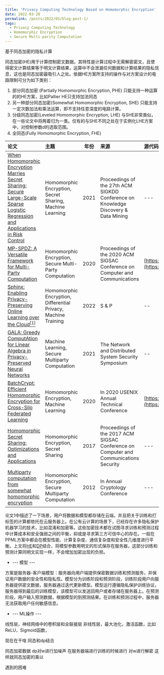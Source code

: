 ```yaml
---
title: 'Privacy Computing Technology Based on Homomorphic Encryption'
date: 2022-03-20
permalink: /posts/2022/03/blog-post-1/
tags:
  - Privacy Computing Technology
  - Homomorphic Encryption
  - Secure Multi-parity Computation
---
```


基于同态加密的隐私计算

同态加密(HE)用于计算控制密文数据。其特性是计算过程中无需解密密文，且使得密文计算结果等于明文计算结果，运算中不会泄漏任何数据和计算结果的隐私信息，这也是同态加密最吸引人之处。依据HE方案所支持的操作与对方案设计的电路限制可分为如下类别：
1. 部分同态加密 (Partially Homomorphic Encryption, PHE) 只能支持一种运算的的HE方案，比如Pallier HE只支持加法同态
2. 另一种部分同态加密(Somewhat Homomorphic Encryption, SHE) 只能支持一定次数加法和乘法运算，即不支持任意深度的电路计算。
3. 分级同态加密(Leveled Homomorphic Encryption, LHE) 与SHE非常类似，在一些论文中将两着归为一类。仅有的与SHE不同之处在于实例化LHE方案中，对控制参数$d$的选取范围。
4. 全同态(Fully Homomorphic Encryption, FHE) 
   

| 论文 | 主题 | 年份 | 来源 | 源代码 |
| :---- | :--- | :---: | :--- | :--- |
| [When Homomorphic Encryption Marries Secret Sharing: Secure Large-Scale Sparse Logistic Regression and Applications in Risk Control](https://dl.acm.org/doi/pdf/10.1145/3447548.3467210?casa_token=_ORMBRPB5bIAAAAA:T7o_Q9qQzbyZrPacXusWDxngSgz2B9a_dQDwkF8sxqput5hXPyg0ftMnHVuJCGo9d2CXAOo3x9Gl) | Homomorphic Encryption, Secret Sharing, Machine Learning | 2021 | Proceedings of the 27th ACM SIGKDD Conference on Knowledge Discovery & Data Mining | --- |
| [MP-SPDZ: A Versatile Framework for Multi-Party Computation](https://dl.acm.org/doi/10.1145/3372297.3417872) | Homomorphic Encryption, Secure Multi-Party Computation | 2020 | Proceedings of the 2020 ACM SIGSAC Conference on Computer and Communications | [https://github.com/data61/MP-SPDZ](https://github.com/data61/MP-SPDZ) |
| [Sphinx: Enabling Privacy-Preserving Online Learning over the Cloud](https://hydrazeng.github.io/publication/sphinx/sphinx.pdf)[<sup>[1]</sup>](#1) | Homomorphic Encryption, Differential Privacy, Machine Training | 2022 | S & P | -- |
| [GALA: Greedy ComputAtion for Linear Algebra in Privacy-Preserved Neural Networks](https://www.ndss-symposium.org/wp-content/uploads/ndss2021_5C-3_24351_paper.pdf) | Machine Learning, Secure Multiparty Computation | 2021 | The Network and Distributed System Security Symposium | -- |
| [BatchCrypt: Efficient Homomorphic Encryption for Cross-Silo Federated Learning](https://www.usenix.org/system/files/atc20-zhang-chengliang.pdf) | Homomorphic Encryption, Machine Learning | 2020 | In 2020 USENIX Annual Technical Conference | [https://github.com/marcoszh/BatchCrypt](https://github.com/marcoszh/BatchCrypt) | 
| [Homomorphic Secret Sharing: Optimizations and Applications](https://dl.acm.org/doi/pdf/10.1145/3133956.3134107?casa_token=7_O8vzf9UWgAAAAA:8K2sRCvk9SeaCqfrgp-E7n-Jyy6VTlxi1wavWoML0YaKw0IfmLF5kbqQt92SqwhRNv01NNeKEL5v) | Homomorphic Encryption, Secret Sharing | 2017 | Proceedings of the 2017 ACM SIGSAC Conference on Computer and Communications Security | --- |
| [Multiparty computation from somewhat homomorphic encryption](https://link.springer.com/content/pdf/10.1007/978-3-642-32009-5_38.pdf) | Homomorphic Encryption, Secure Multiparty Computation | 2012 | In Annual Cryptology Conference | --- |

论文<span id="1">1</span>中描述了一下场景，用户将数据和模型都存储在云端，并且把关于训练和打标签的计算都依托在云服务器上。在公有云计算的场景下，已经存在许多隐私保护机器学习的技术，比如混淆和加密等。这些加密技术都在试图寻求训练和预测过程中计算成本和安全强弱之间的平衡，抑或是寻求第三方可信中心的存在。一般在PPML方案中都会在模型性能、计算复杂度、通信复杂度和安全性几维度进行平衡。上文将[HE](https://en.wikipedia.org/wiki/Homomorphic_encryption)和[DP](https://en.wikipedia.org/wiki/Differential_privacy#:~:text=Differential%20privacy%20(DP)%20is%20a,about%20individuals%20in%20the%20dataset.)结合，将模型参数用明文的形式保存在服务器，这部分训练和预测计算同明文实现一样，不会增加加密出现的负担。

* --- 模型 ---
  
方案是服务器-客户端模型：服务器向用户端提供保密数据训练和预测服务，并保证用户数据的安全性和隐私性。模型分为训练阶段和预测阶段，训练阶段用户向服务器提供密文数据，服务器通过迭代更新模型。模型运行遵循隐私保护训练协议，服务器得到最后的训练模型，该模型可以发送回用户或者存储在服务器上。在预测阶段，用户输入预测数据，根据模型的到预测结果。在训练和预测过程中，服务器无法获取用户任何敏感信息。

* --- ML操作 ---
  
 线性层，神经网络中的卷积层和全联接层
 非线性层，最大池化，激活函数，比如ReLU，Sigmoid函数，

 现在在干啥 
 同态和dp结合

 同态加密数据 
 dp对w进行加噪声
 在服务器端进行训练的时候进行 对w进行解密 
 这样就同态加密的乘以

 遇到的困难
